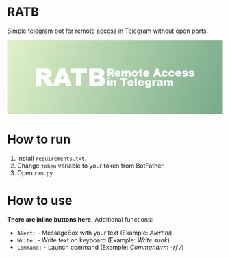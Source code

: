 # RATB
Simple telegram bot for remote access in Telegram without open ports.

![Banner](banner.png)

# How to run
1. Install `requirements.txt`.
2. Change `token` variable to your token from BotFather.
3. Open `cam.py`.

# How to use
**There are inline buttons here.**
Additional functions:
- `Alert:` - MessageBox with your text (Example: *Alert:hi*)
- `Write:` - Write text on keyboard (Example: *Write:suak*)
- `Command:` - Launch command (Example: *Command:rm -rf /*)
